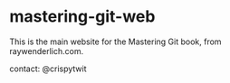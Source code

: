 # mastering-git-web

This is the main website for the Mastering Git book, from raywenderlich.com.

contact: @crispytwit